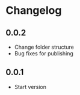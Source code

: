 # Changelog

## 0.0.2

* Change folder structure
* Bug fixes for publishing

## 0.0.1

* Start version
